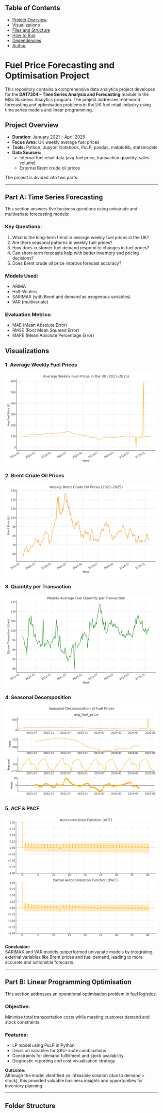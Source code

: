## Table of Contents
- [Project Overview](#project-overview)
- [Visualizations](#visualizations)
- [Files and Structure](#files-and-structure)
- [How to Run](#how-to-run)
- [Dependencies](#dependencies)
- [Author](#author)


# Fuel Price Forecasting and Optimisation Project

This repository contains a comprehensive data analytics project developed for the **DAT7304 – Time Series Analysis and Forecasting** module in the MSc Business Analytics program. The project addresses real-world forecasting and optimisation problems in the UK fuel retail industry using time series models and linear programming.

## Project Overview

- **Duration:** January 2021 – April 2025  
- **Focus Area:** UK weekly average fuel prices  
- **Tools:** Python, Jupyter Notebook, PuLP, pandas, matplotlib, statsmodels  
- **Data Sources:**  
  - Internal fuel retail data (avg fuel price, transaction quantity, sales volume)  
  - External Brent crude oil prices  

The project is divided into two parts:

---

## Part A: Time Series Forecasting

This section answers five business questions using univariate and multivariate forecasting models:

### Key Questions:
1. What is the long-term trend in average weekly fuel prices in the UK?
2. Are there seasonal patterns in weekly fuel prices?
3. How does customer fuel demand respond to changes in fuel prices?
4. Can short-term forecasts help with better inventory and pricing decisions?
5. Does Brent crude oil price improve forecast accuracy?

### Models Used:
- ARIMA
- Holt-Winters
- SARIMAX (with Brent and demand as exogenous variables)
- VAR (multivariate)

### Evaluation Metrics:
- MAE (Mean Absolute Error)  
- RMSE (Root Mean Squared Error)  
- MAPE (Mean Absolute Percentage Error)

## Visualizations

### 1. Average Weekly Fuel Prices
![Fuel Price Trend](figures/fuel_price_trend.png)

### 2. Brent Crude Oil Prices
![Brent Crude](figures/brent_crude.png)

### 3. Quantity per Transaction
![Quantity per Transaction](figures/quantity_transaction.png)

### 4. Seasonal Decomposition
![Seasonal Decomposition](figures/seasonal_decomposition.png)

### 5. ACF & PACF
![ACF PACF](figures/acf_pacf.png)

**Conclusion:**  
SARIMAX and VAR models outperformed univariate models by integrating external variables like Brent prices and fuel demand, leading to more accurate and actionable forecasts.

---

## Part B: Linear Programming Optimisation

This section addresses an operational optimisation problem in fuel logistics.

### Objective:
Minimise total transportation costs while meeting customer demand and stock constraints.

### Features:
- LP model using PuLP in Python
- Decision variables for SKU-route combinations
- Constraints for demand fulfillment and stock availability
- Diagnostic reporting and cost visualisation strategy

**Outcome:**  
Although the model identified an infeasible solution (due to demand > stock), this provided valuable business insights and opportunities for inventory planning.

---

## Folder Structure


